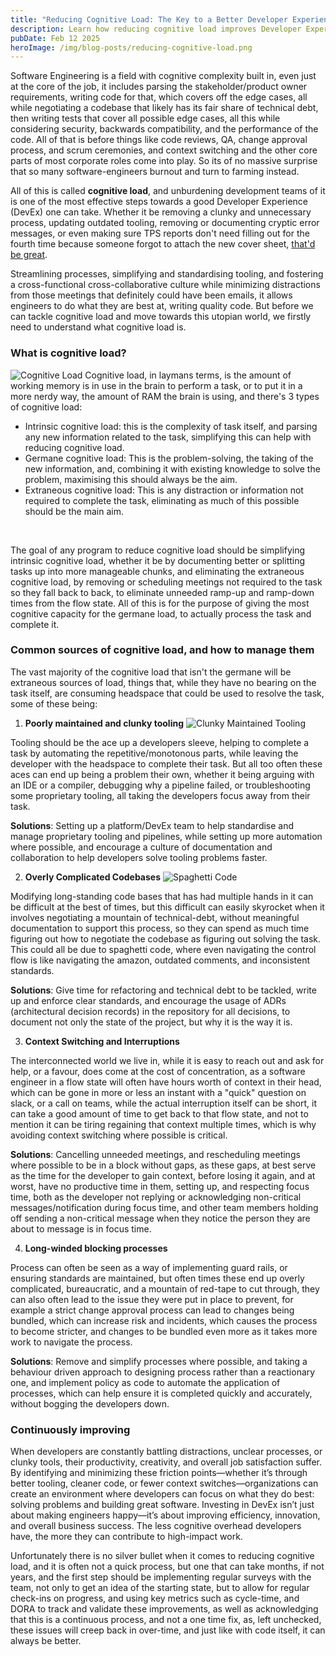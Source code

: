 ```yaml
---
title: "Reducing Cognitive Load: The Key to a Better Developer Experience"
description: Learn how reducing cognitive load improves Developer Experience (DevEx) by minimizing distractions, streamlining workflows, and optimizing tooling, because no one wants more TPS reports.
pubDate: Feb 12 2025
heroImage: /img/blog-posts/reducing-cognitive-load.png
---
```



Software Engineering is a field with cognitive complexity built in, even just at the core of the job,
it includes parsing the stakeholder/product owner requirements, writing code for that, which covers off the edge cases,
all while negotiating a codebase that likely has its fair share of technical debt, then writing tests that cover all possible edge cases,
all this while considering security, backwards compatibility, and the performance of the code. All of that is before things
like code reviews, QA, change approval process, and scrum ceremonies, and context switching and the other core parts of most
corporate roles come into play. So its of no massive surprise that so many software-engineers burnout and turn to farming instead.

All of this is called **cognitive load**, and unburdening development teams of it is one of the most effective steps towards
a good Developer Experience (DevEx) one can take. Whether it be removing a clunky and unnecessary process, updating outdated tooling,
removing or documenting cryptic error messages, or even making sure TPS reports don't need filling out for the fourth time because
someone forgot to attach the new cover sheet, [that'd be great](https://www.youtube.com/watch?v=jsLUidiYm0w).

Streamlining processes, simplifying and standardising tooling, and fostering a cross-functional cross-collaborative culture
while minimizing distractions from those meetings that definitely could have been emails, it allows engineers to do what
they are best at, writing quality code. But before we can tackle cognitive load and move towards this utopian world, we
firstly need to understand what cognitive load is.

### What is cognitive load?

![Cognitive Load](/img/blog-posts/cognitive-load.webp)
Cognitive load, in laymans terms, is the amount of working memory is in use in the brain to perform a task, or to put it
in a more nerdy way, the amount of RAM the brain is using, and there's 3 types of cognitive load:

- Intrinsic cognitive load: this is the complexity of task itself, and parsing any new information related to the task, simplifying this can help with reducing cognitive load.
- Germane cognitive load: This is the problem-solving, the taking of the new information, and, combining it with existing knowledge to solve the problem, maximising this should always be the aim.
- Extraneous cognitive load: This is any distraction or information not required to complete the task, eliminating as much of this possible should be the main aim.

<br/>

The goal of any program to reduce cognitive load should be simplifying intrinsic cognitive load, whether it be by documenting better or
splitting tasks up into more manageable chunks, and eliminating the extraneous cognitive load, by removing or scheduling meetings not required to the task
so they fall back to back, to eliminate unneeded ramp-up and ramp-down times from the flow state. All of this is for the purpose of giving the most
cognitive capacity for the germane load, to actually process the task and complete it.

### Common sources of cognitive load, and how to manage them

The vast majority of the cognitive load that isn't the germane will be extraneous sources of load, things that, while
they have no bearing on the task itself, are consuming headspace that could be used to resolve the task, some of these being:

1. **Poorly maintained and clunky tooling**
![Clunky Maintained Tooling](/img/blog-posts/wget.png)

Tooling should be the ace up a developers sleeve, helping to complete a task by automating the repetitive/monotonous parts, while leaving the developer
with the headspace to complete their task. But all too often these aces can end up being a problem their own, whether it being arguing with an IDE or
a compiler, debugging why a pipeline failed, or troubleshooting some proprietary tooling, all taking the developers focus away from their task.

**Solutions**: Setting up a platform/DevEx team to help standardise and manage proprietary tooling and pipelines, while setting up more automation where possible, and encourage a culture of documentation and collaboration to help developers solve tooling problems faster.

2. **Overly Complicated Codebases**
![Spaghetti Code](/img/blog-posts/spaghetti.png)

Modifying long-standing code bases that has had multiple hands in it can be difficult at the best of times, but this difficult can easily skyrocket
when it involves negotiating a mountain of technical-debt, without meaningful documentation to support this process, so they can spend
as much time figuring out how to negotiate the codebase as figuring out solving the task. This could all be due to spaghetti code, where even navigating
the control flow is like navigating the amazon, outdated comments, and inconsistent standards.

**Solutions**: Give time for refactoring and technical debt to be tackled, write up and enforce clear standards, and encourage the usage of ADRs (architectural decision records) in the repository for all decisions, to document not only the state of the project, but why it is the way it is.

3. **Context Switching and Interruptions**

The interconnected world we live in, while it is easy to reach out and ask for help, or a favour, does come at the cost of concentration, as a
software engineer in a flow state will often have hours worth of context in their head, which can be gone in more or less an instant with a "quick" question
on slack, or a call on teams, while the actual interruption itself can be short, it can take a good amount of time to get back to that flow state, and not
to mention it can be tiring regaining that context multiple times, which is why avoiding context switching where possible is critical.

**Solutions**: Cancelling unneeded meetings, and rescheduling meetings where possible to be in a block without gaps, as these gaps, at best
serve as the time for the developer to gain context, before losing it again, and at worst, have no productive time in them, setting up, and 
respecting focus time, both as the developer not replying or acknowledging non-critical messages/notification during focus time, and
other team members holding off sending a non-critical message when they notice the person they are about to message is in focus time.

4. **Long-winded blocking processes**

Process can often be seen as a way of implementing guard rails, or ensuring standards are maintained, but often times these
end up overly complicated, bureaucratic, and a mountain of red-tape to cut through, they can also often lead to the issue they were put in place
to prevent, for example a strict change approval process can lead to changes being bundled, which can increase risk and incidents, which causes
the process to become stricter, and changes to be bundled even more as it takes more work to navigate the process.

**Solutions**: Remove and simplify processes where possible, and taking a behaviour driven approach to designing process
rather than a reactionary one, and implement policy as code to automate the application of processes, which can help ensure
it is completed quickly and accurately, without bogging the developers down.

### Continuously improving


When developers are constantly battling distractions, unclear processes, or clunky tools, their productivity, creativity,
and overall job satisfaction suffer. By identifying and minimizing these friction points—whether it’s through better tooling,
cleaner code, or fewer context switches—organizations can create an environment where developers can focus on what they do best:
solving problems and building great software. Investing in DevEx isn’t just about making engineers happy—it’s about improving efficiency, innovation, and overall business success.
The less cognitive overhead developers have, the more they can contribute to high-impact work.

Unfortunately there is no silver bullet when it comes to reducing cognitive load, and it is often not a quick process,
but one that can take months, if not years, and the first step should be implementing regular surveys with the team, not only
to get an idea of the starting state, but to allow for regular check-ins on progress, and using key metrics such as cycle-time,
and DORA to track and validate these improvements, as well as acknowledging that this is a continuous process, and not a one time fix,
as, left unchecked, these issues will creep back in over-time, and just like with code itself, it can always be better.
